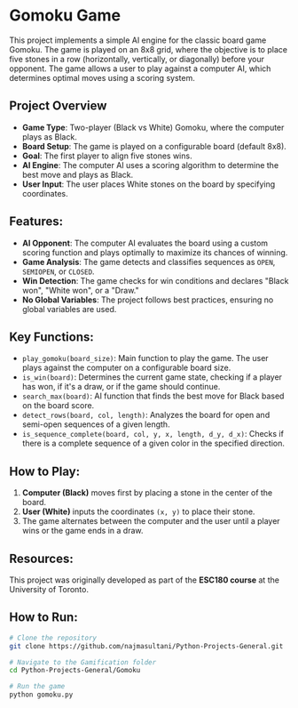 # Gomoku Game

This project implements a simple AI engine for the classic board game Gomoku. The game is played on an 8x8 grid, where the objective is to place five stones in a row (horizontally, vertically, or diagonally) before your opponent. The game allows a user to play against a computer AI, which determines optimal moves using a scoring system.

## Project Overview
- **Game Type**: Two-player (Black vs White) Gomoku, where the computer plays as Black.
- **Board Setup**: The game is played on a configurable board (default 8x8).
- **Goal**: The first player to align five stones wins.
- **AI Engine**: The computer AI uses a scoring algorithm to determine the best move and plays as Black.
- **User Input**: The user places White stones on the board by specifying coordinates.

## Features:
- **AI Opponent**: The computer AI evaluates the board using a custom scoring function and plays optimally to maximize its chances of winning.
- **Game Analysis**: The game detects and classifies sequences as `OPEN`, `SEMIOPEN`, or `CLOSED`.
- **Win Detection**: The game checks for win conditions and declares "Black won", "White won", or a "Draw."
- **No Global Variables**: The project follows best practices, ensuring no global variables are used.

## Key Functions:
- `play_gomoku(board_size)`: Main function to play the game. The user plays against the computer on a configurable board size.
- `is_win(board)`: Determines the current game state, checking if a player has won, if it's a draw, or if the game should continue.
- `search_max(board)`: AI function that finds the best move for Black based on the board score.
- `detect_rows(board, col, length)`: Analyzes the board for open and semi-open sequences of a given length.
- `is_sequence_complete(board, col, y, x, length, d_y, d_x)`: Checks if there is a complete sequence of a given color in the specified direction.

## How to Play:
1. **Computer (Black)** moves first by placing a stone in the center of the board.
2. **User (White)** inputs the coordinates `(x, y)` to place their stone.
3. The game alternates between the computer and the user until a player wins or the game ends in a draw.

## Resources: 
This project was originally developed as part of the **ESC180 course** at the University of Toronto.

## How to Run:
```bash
# Clone the repository
git clone https://github.com/najmasultani/Python-Projects-General.git

# Navigate to the Gamification folder
cd Python-Projects-General/Gomoku

# Run the game
python gomoku.py

